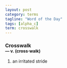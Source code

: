 ```yaml
---
layout: post
category: terms
tagline: "Word of the Day"
tags: [alpha_c]
term: crosswalk
---
```


<h3>Crosswalk<br/> <small>&mdash; v. (cross<span>&middot;</span>walk)</small></h3>
<p><ol>
<li>an irritated stride</li>
</ol></p>
